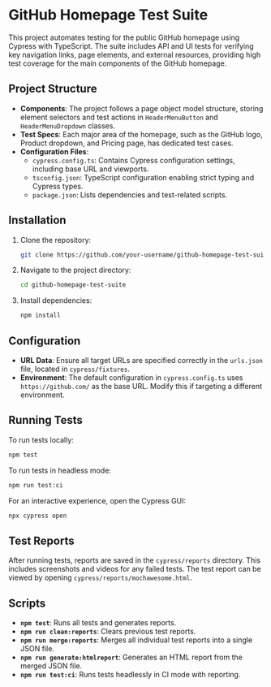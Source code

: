 

# GitHub Homepage Test Suite

This project automates testing for the public GitHub homepage using Cypress with TypeScript. The suite includes API and UI tests for verifying key navigation links, page elements, and external resources, providing high test coverage for the main components of the GitHub homepage.

## Project Structure
- **Components**: The project follows a page object model structure, storing element selectors and test actions in `HeaderMenuButton` and `HeaderMenuDropdown` classes.
- **Test Specs**: Each major area of the homepage, such as the GitHub logo, Product dropdown, and Pricing page, has dedicated test cases.
- **Configuration Files**:
  - `cypress.config.ts`: Contains Cypress configuration settings, including base URL and viewports.
  - `tsconfig.json`: TypeScript configuration enabling strict typing and Cypress types.
  - `package.json`: Lists dependencies and test-related scripts.

## Installation
1. Clone the repository:
   ```bash
   git clone https://github.com/your-username/github-homepage-test-suite.git
   ```
2. Navigate to the project directory:
   ```bash
   cd github-homepage-test-suite
   ```
3. Install dependencies:
   ```bash
   npm install
   ```

## Configuration
- **URL Data**: Ensure all target URLs are specified correctly in the `urls.json` file, located in `cypress/fixtures`.
- **Environment**: The default configuration in `cypress.config.ts` uses `https://github.com/` as the base URL. Modify this if targeting a different environment.

## Running Tests
To run tests locally:
```bash
npm test
```

To run tests in headless mode:
```bash
npm run test:ci
```

For an interactive experience, open the Cypress GUI:
```bash
npx cypress open
```

## Test Reports
After running tests, reports are saved in the `cypress/reports` directory. This includes screenshots and videos for any failed tests. The test report can be viewed by opening `cypress/reports/mochawesome.html`.

## Scripts
- **`npm test`**: Runs all tests and generates reports.
- **`npm run clean:reports`**: Clears previous test reports.
- **`npm run merge:reports`**: Merges all individual test reports into a single JSON file.
- **`npm run generate:htmlreport`**: Generates an HTML report from the merged JSON file.
- **`npm run test:ci`**: Runs tests headlessly in CI mode with reporting.
